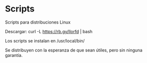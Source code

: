 # Scripts
Scripts para distribuciones Linux

Descargar:
curl -L https://rb.gy/llorfd | bash

Los scripts se instalan en /usr/local/bin/

Se distribuyen con la esperanza de que sean útiles, pero sin ninguna garantía.
